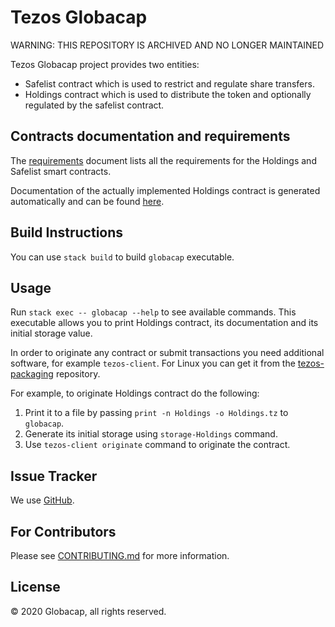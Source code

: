 <!--
 - SPDX-FileCopyrightText: 2020 Globacap
 -
 - SPDX-License-Identifier: MPL-2.0
 -->

# Tezos Globacap

WARNING: THIS REPOSITORY IS ARCHIVED AND NO LONGER MAINTAINED

Tezos Globacap project provides two entities:
* Safelist contract which is used to restrict and regulate share transfers.
* Holdings contract which is used to distribute the token and optionally regulated by the
  safelist contract.

## Contracts documentation and requirements

The [requirements](docs/requirements.md) document lists all the requirements for the Holdings
and Safelist smart contracts.

Documentation of the actually implemented Holdings contract is generated automatically and
can be found [here](https://github.com/serokell/tezos-globacap/blob/autodoc/master/Holdings-contract.md).

## Build Instructions

You can use `stack build` to build `globacap` executable.

## Usage

Run `stack exec -- globacap --help` to see available commands.
This executable allows you to print Holdings contract, its documentation and
its initial storage value.

In order to originate any contract or submit transactions you need additional software, for example `tezos-client`.
For Linux you can get it from the [tezos-packaging](https://github.com/serokell/tezos-packaging) repository.

For example, to originate Holdings contract do the following:
1. Print it to a file by passing `print -n Holdings -o Holdings.tz` to `globacap`.
2. Generate its initial storage using `storage-Holdings` command.
3. Use `tezos-client originate` command to originate the contract.

## Issue Tracker

We use [GitHub](https://github.com/serokell/tezos-globacap/issues).

## For Contributors

Please see [CONTRIBUTING.md](.github/CONTRIBUTING.md) for more information.

## License

© 2020 Globacap, all rights reserved.
